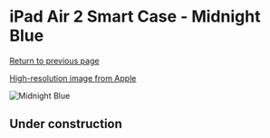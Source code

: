 # iPad Air 2 Smart Case - Midnight Blue

[Return to previous page](/ipad_air)

[High-resolution image from Apple](https://store.storeimages.cdn-apple.com/8756/as-images.apple.com/is/MGTT2?wid=4500&hei=4500&fmt=png)

<div style="width: 512px"><img src="/almost_uncompressed/MGTT2.webp" alt="Midnight Blue"></div>

## Under construction
